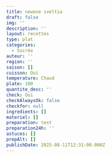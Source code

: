 ```yaml
---
title: newone sveltia
draft: false
img: ''
description: ''
layout: recettes
type: plat
categories:
  - Sucrée
auteur: ''
region: ''
saison: []
cuisson: Oui
temperature: Chaud
plate: 100
quantite_desc: ''
check: Oui
checkAlwaysOk: false
checkfor: null
ingredients: []
materiel: []
preparation: test
preparation24h: ''
astuces: []
prepAlt: []
publishDate: 2025-08-11T12:31:00.000Z
---
```


